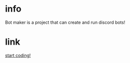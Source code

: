 # info
Bot maker is a project that can create and run discord bots!

# link
<html>
<a href="github.io/botmaker/create">start coding!</a>
</html>
